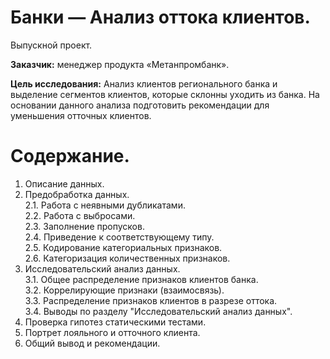 # Банки — Анализ оттока клиентов.
Выпускной проект.

**Заказчик:** менеджер продукта «Метанпромбанк».  

**Цель исследования:** Анализ клиентов регионального банка и выделение сегментов клиентов, которые склонны уходить из банка. На основании данного анализа подготовить рекомендации для уменьшения отточных клиентов.

<a id='#step0'></a> 
# Содержание.  
1. Описание данных.  
2. Предобработка данных.  
    2.1. Работа с неявными дубликатами.  
    2.2. Работа с выбросами.  
    2.3. Заполнение пропусков.  
    2.4. Приведение к соответствующему типу.  
    2.5. Кодирование категориальных признаков.  
    2.6. Категоризация количественных признаков.  
3. Исследовательский анализ данных.  
    3.1. Общее распределение признаков клиентов банка.  
    3.2. Коррелирующие признаки (взаимосвязь).  
    3.3. Распределение признаков клиентов в разрезе оттока.  
    3.4. Выводы по разделу "Исследовательский анализ данных".  
4. Проверка гипотез статическими тестами.  
5. Портрет лояльного и отточного клиента.  
5. Общий вывод и рекомендации.  
